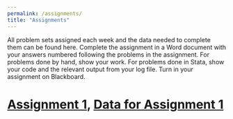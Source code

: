 ```yaml
---
permalink: /assignments/
title: "Assignments"
---
```


All problem sets assigned each week and the data needed to complete them can be found here. Complete the assignment in a Word document with your answers numbered following the problems in the assignment. For problems done by hand, show your work. For problems done in Stata, show your code and the relevant output from your log file. Turn in your assignment on Blackboard.

# [Assignment 1](https://stevebholt.github.io/rpad316/assets/documents/homework1_handout.pdf), [Data for Assignment 1](https://www.dropbox.com/sh/h4664kmmhwaqpn9/AACbrgK3YK7S-wmDqTtIE6TNa?dl=0)